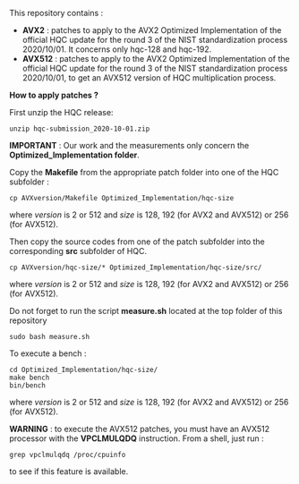 This repository contains :

* **AVX2** : patches to apply to the AVX2 Optimized Implementation of the official HQC update for the round 3 of the NIST standardization process 2020/10/01. It concerns only hqc-128 and hqc-192.
* **AVX512** : patches to apply to the AVX2 Optimized Implementation of the official HQC update for the round 3 of the NIST standardization process 2020/10/01, to get an AVX512 version of HQC multiplication process.

**How to apply patches ?**

First unzip the HQC release:
```console
unzip hqc-submission_2020-10-01.zip
```
**IMPORTANT** : Our work and the measurements only concern the **Optimized_Implementation folder**.

Copy the **Makefile**  from the appropriate patch folder into one of the HQC subfolder :
```console
cp AVXversion/Makefile Optimized_Implementation/hqc-size
```
where *version* is 2 or 512 and *size* is 128, 192 (for AVX2 and AVX512) or 256 (for AVX512).

Then copy the source codes from one of the patch subfolder into the corresponding **src** subfolder of HQC.

```console
cp AVXversion/hqc-size/* Optimized_Implementation/hqc-size/src/
```
where *version* is 2 or 512 and *size* is 128, 192 (for AVX2 and AVX512) or 256 (for AVX512).

Do not forget to run the script **measure.sh** located at the top folder of this repository
```console
sudo bash measure.sh
```

To execute a bench :
```console
cd Optimized_Implementation/hqc-size/
make bench
bin/bench
```
where *version* is 2 or 512 and *size* is 128, 192 (for AVX2 and AVX512) or 256 (for AVX512).

**WARNING** : to execute the AVX512 patches, you must have an AVX512 processor with the **VPCLMULQDQ** instruction. From a shell, just run : 
```console
grep vpclmulqdq /proc/cpuinfo
```
to see if this feature is available.

